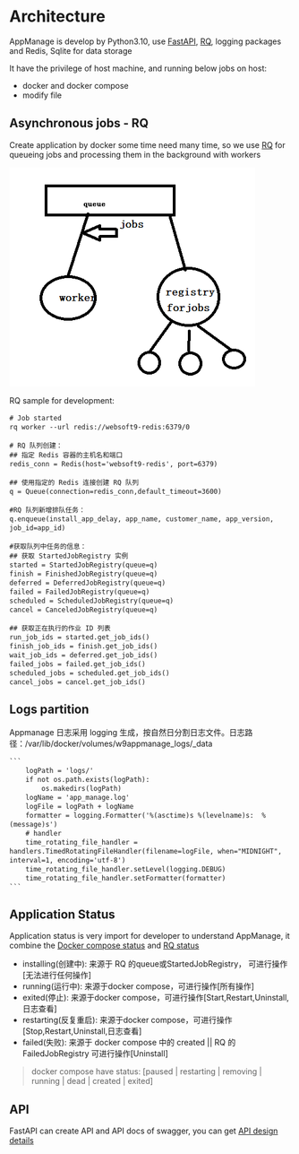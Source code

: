 # Architecture

AppManage is develop by Python3.10, use [FastAPI](https://github.com/Websoft9/stackhub/blob/main/appmanage/docs/developer.md), [RQ](https://python-rq.org/), logging packages and Redis, Sqlite for data storage

It have the privilege of host machine, and running below jobs on host:  

* docker and docker compose
* modify file


## Asynchronous jobs - RQ

Create application by docker some time need many time, so we use [RQ](https://python-rq.org/) for queueing jobs and processing them in the background with workers

![image](images/rq.png)


RQ sample for development:  

```
# Job started
rq worker --url redis://websoft9-redis:6379/0

# RQ 队列创建：
## 指定 Redis 容器的主机名和端口
redis_conn = Redis(host='websoft9-redis', port=6379)

## 使用指定的 Redis 连接创建 RQ 队列
q = Queue(connection=redis_conn,default_timeout=3600)

#RQ 队列新增排队任务：
q.enqueue(install_app_delay, app_name, customer_name, app_version, job_id=app_id)

#获取队列中任务的信息：
## 获取 StartedJobRegistry 实例
started = StartedJobRegistry(queue=q)
finish = FinishedJobRegistry(queue=q)
deferred = DeferredJobRegistry(queue=q)
failed = FailedJobRegistry(queue=q)
scheduled = ScheduledJobRegistry(queue=q)
cancel = CanceledJobRegistry(queue=q)

## 获取正在执行的作业 ID 列表
run_job_ids = started.get_job_ids()
finish_job_ids = finish.get_job_ids()
wait_job_ids = deferred.get_job_ids()
failed_jobs = failed.get_job_ids()
scheduled_jobs = scheduled.get_job_ids()
cancel_jobs = cancel.get_job_ids()
```

## Logs partition

Appmanage 日志采用 logging 生成，按自然日分割日志文件。日志路径：/var/lib/docker/volumes/w9appmanage_logs/\_data  

    ```
        logPath = 'logs/'
        if not os.path.exists(logPath):
            os.makedirs(logPath)
        logName = 'app_manage.log'
        logFile = logPath + logName
        formatter = logging.Formatter('%(asctime)s %(levelname)s:  %(message)s')
        # handler
        time_rotating_file_handler = handlers.TimedRotatingFileHandler(filename=logFile, when="MIDNIGHT", interval=1, encoding='utf-8')
        time_rotating_file_handler.setLevel(logging.DEBUG)
        time_rotating_file_handler.setFormatter(formatter)
    ```

## Application Status

Application status is very import for developer to understand AppManage, it combine the [Docker compose status](https://docs.docker.com/engine/reference/commandline/compose_ps/#options) and [RQ status](https://python-rq.org/docs/job_registries/)

- installing(创建中): 来源于 RQ 的queue或StartedJobRegistry， 可进行操作[无法进行任何操作]
- running(运行中):  来源于docker compose，可进行操作[所有操作]
- exited(停止):   来源于docker compose，可进行操作[Start,Restart,Uninstall,日志查看]
- restarting(反复重启):  来源于docker compose，可进行操作[Stop,Restart,Uninstall,日志查看]
- failed(失败): 来源于 docker compose 中的 created || RQ 的 FailedJobRegistry 可进行操作[Uninstall]

> docker compose have status:  [paused | restarting | removing | running | dead | created | exited]


## API

FastAPI can create API and API docs of swagger, you can get [API design details](API-design.md)
